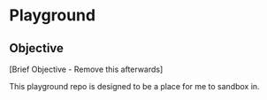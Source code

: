 # Playground

## Objective
[Brief Objective - Remove this afterwards]

This playground repo is designed to be a place for me to sandbox in. 
